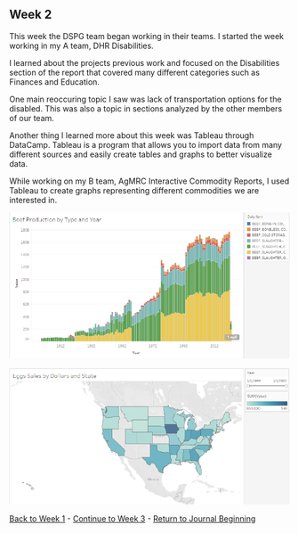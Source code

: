 ## Week 2

This week the DSPG team began working in their teams. I started the week working in my A team, DHR Disabilities.

I learned about the projects previous work and focused on the Disabilities section of the report that covered many different categories such as Finances and Education.

One main reoccuring topic I saw was lack of transportation options for the disabled. This was also a topic in sections analyzed by the other members of our team.

Another thing I learned more about this week was Tableau through DataCamp. Tableau is a program that allows you to import data from many different sources and easily create tables and graphs to better visualize data.

While working on my B team, AgMRC Interactive Commodity Reports, I used Tableau to create graphs representing different commodities we are interested in.

![Beef Graph](images/Beef_Graph.PNG)

![Egg Graph](images/Egg_Graph.PNG)

[Back to Week 1](https://github.com/DSPG-2022/DSPG/blob/main/Contributors/Joel_Martin/Week_1.md) - [Continue to Week 3](https://github.com/DSPG-2022/DSPG/blob/main/Contributors/Joel_Martin/Week_3.md) - [Return to Journal Beginning](https://github.com/DSPG-2022/DSPG/blob/main/Contributors/Joel_Martin/Journal.md)